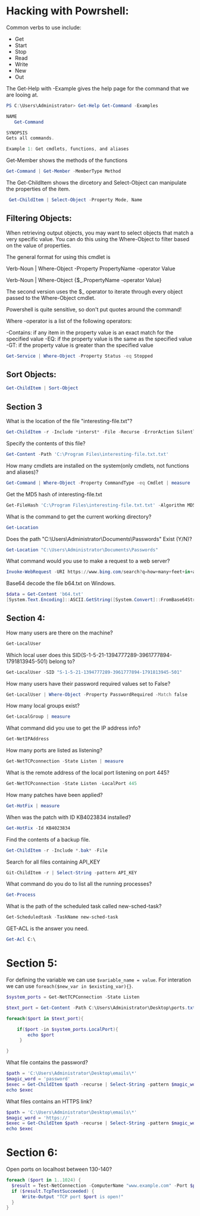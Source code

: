 # Hacking with Powrshell:

Common verbs to use include:
 - Get
 - Start
 - Stop
 - Read
 - Write
 - New
 - Out


The Get-Help with -Example gives the help page for the command that we are looing
at.

 ```powershell
 PS C:\Users\Administrator> Get-Help Get-Command -Examples

NAME
    Get-Command

SYNOPSIS
Gets all commands.

Example 1: Get cmdlets, functions, and aliases
```

Get-Member shows the methods of the functions
```powershell
Get-Command | Get-Member -MemberType Method
```

 The Get-ChildItem shows the dircetory and Select-Object can manipulate the 
 properties of the item.

```powershell
 Get-ChildItem | Select-Object -Property Mode, Name
 ```

## Filtering Objects:

When retrieving output objects, you may want to select objects that match a very
specific value. You can do this using the Where-Object to filter based on the value 
of properties.

The general format for using this cmdlet is

Verb-Noun | Where-Object -Property PropertyName -operator Value

Verb-Noun | Where-Object {$_.PropertyName -operator Value}

The second version uses the $_ operator to iterate through every object passed to the Where-Object cmdlet.

Powershell is quite sensitive, so don't put quotes around the command!

Where -operator is a list of the following operators:

 -Contains: if any item in the property value is an exact match for the specified value
 -EQ: if the property value is the same as the specified value
 -GT: if the property value is greater than the specified value

```powershell
Get-Service | Where-Object -Property Status -eq Stopped
```

## Sort Objects:

```powershell
Get-ChildItem | Sort-Object
```

## Section 3

What is the location of the file "interesting-file.txt"?
```powershell
Get-ChildItem -r -Include *interst* -File -Recurse -ErrorAction SilentlyContinue
```


Specify the contents of this file?
```powershell
Get-Content -Path 'C:\Program Files\interesting-file.txt.txt'
```


How many cmdlets are installed on the system(only cmdlets, not functions and aliases)?
```powershell
Get-Command | Where-Object -Property CommandType -eq Cmdlet | measure
```


Get the MD5 hash of interesting-file.txt
```powershell
Get-FileHash 'C:\Program Files\interesting-file.txt.txt' -Algorithm MD5
```
What is the command to get the current working directory?
```powershell
Get-Location
```

Does the path "C:\Users\Administrator\Documents\Passwords" Exist (Y/N)?
```powershell 
Get-Location "C:\Users\Administrator\Documents\Passwords"
```

What command would you use to make a request to a web server?
```powershell
Invoke-WebRequest -URI https://www.bing.com/search?q=how+many+feet+in+a+mile
```

Base64 decode the file b64.txt on Windows.
```powershell
$data = Get-Content 'b64.txt'
[System.Text.Encoding]::ASCII.GetString([System.Convert]::FromBase64String($data))
```

## Section 4:


How many users are there on the machine?
```powershell
Get-LocalUser
```

Which local user does this SID(S-1-5-21-1394777289-3961777894-1791813945-501) belong to?
```powershell
Get-LocalUser -SID "S-1-5-21-1394777289-3961777894-1791813945-501"
```

How many users have their password required values set to False?
```powershell 
Get-LocalUser | Where-Object -Property PasswordRequired -Match false
```

How many local groups exist?
```powershell
Get-LocalGroup | measure
```

What command did you use to get the IP address info?
```powershell
Get-NetIPAddress
```

How many ports are listed as listening?
```powershell
Get-NetTCPconnection -State Listen | measure
```

What is the remote address of the local port listening on port 445?
```powershell
Get-NetTCPconnection -State Listen -LocalPort 445
```

How many patches have been applied?
```powershell
Get-HotFix | measure
```

When was the patch with ID KB4023834 installed?
```powershell
Get-HotFix -Id KB4023834
```


Find the contents of a backup file.
```powershell
Get-ChildItem -r -Include *.bak* -File 
```

Search for all files containing API_KEY
```powershell
Git-ChildItem -r | Select-String -pattern API_KEY
```

What command do you do to list all the running processes?
```powershell
Get-Process
```

What is the path of the scheduled task called new-sched-task?
```powershell
Get-Scheduledtask -TaskName new-sched-task
```

GET-ACL is the answer you need.
```powershell
Get-Acl C:\
```

# Section 5:

For defining the variable we can use `$variable_name = value`. For interation 
we can use `foreach($new_var in $existing_var){}`.

```powershell
$system_ports = Get-NetTCPConnection -State Listen

$text_port = Get-Content -Path C:\Users\Administrator\Desktop\ports.txt

foreach($port in $text_port){

    if($port -in $system_ports.LocalPort){
        echo $port
     }

}
```

What file contains the password?
```powershell
$path = 'C:\Users\Administrator\Desktop\emails\*'
$magic_word = 'password'
$exec = Get-ChildItem $path -recurse | Select-String -pattern $magic_word
echo $exec
```

What files contains an HTTPS link?
```powershell
$path = 'C:\Users\Administrator\Desktop\emails\*'
$magic_word = 'https://'
$exec = Get-ChildItem $path -recurse | Select-String -pattern $magic_word
echo $exec
```

# Section 6:

Open ports on localhost between 130-140?
```powershell
foreach ($port in 1..1024) {
  $result = Test-NetConnection -ComputerName "www.example.com" -Port $port -WarningAction SilentlyContinue
  if ($result.TcpTestSucceeded) {
      Write-Output "TCP port $port is open!"
  }
}
```
